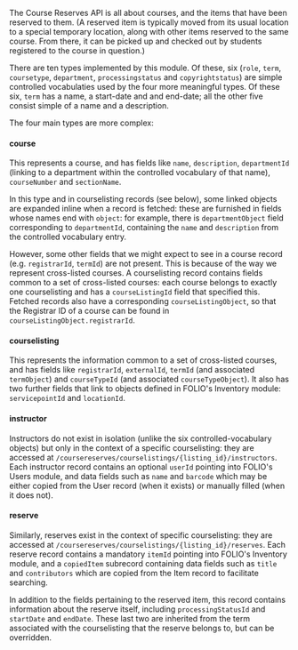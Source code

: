 <!--
By observation, the "Overview" heading generated from the `documentation.title` entry in `courses.raml` is rendered as a level-3 heading in our first docmentation generation and as a level-4 heading in our second. So the only way to safely have headings within this document nested beneath this is to start at level 4.
-->

The Course Reserves API is all about courses, and the items that have been reserved to them. (A reserved item is typically moved from its usual location to a special temporary location, along with other items reserved to the same course. From there, it can be picked up and checked out by students registered to the course in question.)

There are ten types implemented by this module. Of these, six
(`role`,
`term`,
`coursetype`,
`department`,
`processingstatus`
and
`copyrightstatus`)
are simple controlled vocabulaties used by the four more meaningful types. Of these six, `term` has a name, a start-date and and end-date; all the other five consist simple of a name and a description.

The four main types are more complex:

#### course

This represents a course, and has fields like `name`, `description`, `departmentId` (linking to a department within the controlled vocabulary of that name), `courseNumber` and `sectionName`.

In this type and in courselisting records (see below), some linked objects are expanded inline when a record is fetched: these are furnished in fields whose names end with `object`: for example, there is `departmentObject` field corresponding to `departmentId`, containing the `name` and `description` from the controlled vocabulary entry. 

However, some other fields that we might expect to see in a course record (e.g. `registrarId`, `termId`) are not present. This is because of the way we represent cross-listed courses. A courselisting record contains fields common to a set of cross-listed courses: each course belongs to exactly one courselisting and has a `courseListingId` field that specified this. Fetched records also have a corresponding `courseListingObject`, so that the Registrar ID of a course can be found in `courseListingObject.registrarId`.

#### courselisting

This represents the information common to a set of cross-listed courses, and has fields like `registrarId`, `externalId`, `termId` (and associated `termObject`) and `courseTypeId` (and associated `courseTypeObject`). It also has two further fields that link to objects defined in FOLIO's Inventory module:
`servicepointId` and `locationId`.

#### instructor

Instructors do not exist in isolation (unlike the six controlled-vocabulary objects) but only in the context of a specific courselisting: they are accessed at `/coursereserves/courselistings/{listing_id}/instructors`. Each instructor record contains an optional `userId` pointing into FOLIO's Users module, and data fields such as `name` and `barcode` which may be either copied from the User record (when it exists) or manually filled (when it does not).

#### reserve

Similarly, reserves exist in the context of specific courselisting: they are accessed at `/coursereserves/courselistings/{listing_id}/reserves`. Each reserve record contains a mandatory `itemId` pointing into FOLIO's Inventory module, and a `copiedItem` subrecord containing data fields such as `title` and `contributors` which are copied from the Item record to facilitate searching.

In addition to the fields pertaining to the reserved item, this record contains information about the reserve itself, including `processingStatusId` and `startDate` and `endDate`. These last two are inherited from the term associated with the courselisting that the reserve belongs to, but can be overridden.

